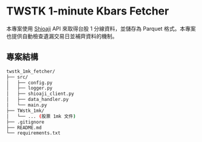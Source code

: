 # TWSTK 1-minute Kbars Fetcher

本專案使用 [Shioaji](https://sinotrade.github.io) API 來取得台股 1 分線資料，並儲存為 Parquet 格式。本專案也提供自動檢查遺漏交易日並補齊資料的機制。

## 專案結構
```bash
twstk_1mk_fetcher/
├── src/
│   ├── config.py
│   ├── logger.py
│   ├── shioaji_client.py
│   ├── data_handler.py
│   └── main.py
├── TWstk_1mk/
│   └── ... (股票 1mk 文件)
├── .gitignore
├── README.md
└── requirements.txt
